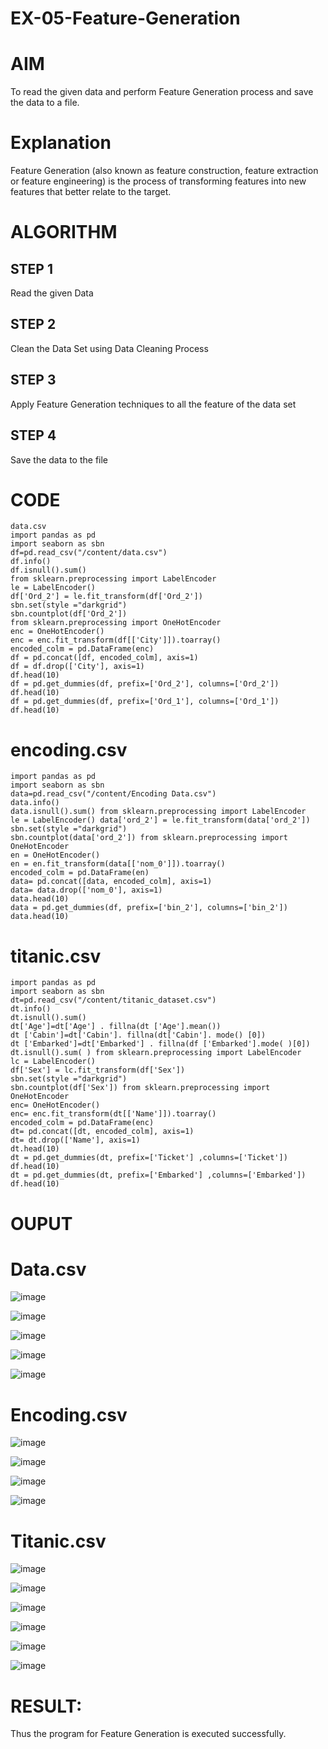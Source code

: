 # EX-05-Feature-Generation

# AIM

To read the given data and perform Feature Generation process and save the data to a file.

# Explanation

Feature Generation (also known as feature construction, feature extraction or feature engineering) is the process of transforming features into new features that better relate to the target.

# ALGORITHM

## STEP 1

Read the given Data

## STEP 2

Clean the Data Set using Data Cleaning Process

## STEP 3

Apply Feature Generation techniques to all the feature of the data set

## STEP 4

Save the data to the file

# CODE
~~~
data.csv
import pandas as pd   
import seaborn as sbn 
df=pd.read_csv("/content/data.csv") 
df.info() 
df.isnull().sum()
from sklearn.preprocessing import LabelEncoder 
le = LabelEncoder() 
df['Ord_2'] = le.fit_transform(df['Ord_2']) 
sbn.set(style ="darkgrid") 
sbn.countplot(df['Ord_2'])
from sklearn.preprocessing import OneHotEncoder 
enc = OneHotEncoder() 
enc = enc.fit_transform(df[['City']]).toarray() 
encoded_colm = pd.DataFrame(enc) 
df = pd.concat([df, encoded_colm], axis=1) 
df = df.drop(['City'], axis=1) 
df.head(10) 
df = pd.get_dummies(df, prefix=['Ord_2'], columns=['Ord_2']) 
df.head(10) 
df = pd.get_dummies(df, prefix=['Ord_1'], columns=['Ord_1']) 
df.head(10)
~~~
# encoding.csv
~~~
import pandas as pd 
import seaborn as sbn 
data=pd.read_csv("/content/Encoding Data.csv") 
data.info() 
data.isnull().sum() from sklearn.preprocessing import LabelEncoder 
le = LabelEncoder() data['ord_2'] = le.fit_transform(data['ord_2']) 
sbn.set(style ="darkgrid") 
sbn.countplot(data['ord_2']) from sklearn.preprocessing import OneHotEncoder 
en = OneHotEncoder() 
en = en.fit_transform(data[['nom_0']]).toarray() 
encoded_colm = pd.DataFrame(en) 
data= pd.concat([data, encoded_colm], axis=1) 
data= data.drop(['nom_0'], axis=1) 
data.head(10) 
data = pd.get_dummies(df, prefix=['bin_2'], columns=['bin_2']) 
data.head(10)
~~~
# titanic.csv
~~~
import pandas as pd 
import seaborn as sbn 
dt=pd.read_csv("/content/titanic_dataset.csv") 
dt.info() 
dt.isnull().sum() 
dt['Age']=dt['Age'] . fillna(dt ['Age'].mean()) 
dt ['Cabin']=dt['Cabin']. fillna(dt['Cabin']. mode() [0]) 
dt ['Embarked']=dt['Embarked'] . fillna(df ['Embarked'].mode( )[0]) 
dt.isnull().sum( ) from sklearn.preprocessing import LabelEncoder 
lc = LabelEncoder() 
df['Sex'] = lc.fit_transform(df['Sex']) 
sbn.set(style ="darkgrid") 
sbn.countplot(df['Sex']) from sklearn.preprocessing import OneHotEncoder 
enc= OneHotEncoder() 
enc= enc.fit_transform(dt[['Name']]).toarray() 
encoded_colm = pd.DataFrame(enc) 
dt= pd.concat([dt, encoded_colm], axis=1) 
dt= dt.drop(['Name'], axis=1) 
dt.head(10) 
dt = pd.get_dummies(dt, prefix=['Ticket'] ,columns=['Ticket']) 
df.head(10) 
dt = pd.get_dummies(dt, prefix=['Embarked'] ,columns=['Embarked']) 
df.head(10)
~~~
# OUPUT

# Data.csv

![image](https://user-images.githubusercontent.com/129577149/232750015-e16afed1-a837-409d-ad24-9a42b2898cf8.png)


![image](https://user-images.githubusercontent.com/129577149/232750147-b3c55f1e-1552-44eb-ba2e-0903ad242341.png)


![image](https://user-images.githubusercontent.com/129577149/232750337-a7e6a737-b092-46da-a5b5-f235dab0ec45.png)


![image](https://user-images.githubusercontent.com/129577149/232750411-5be5bfb3-0d33-4d54-b9c2-3479c903a379.png)


![image](https://user-images.githubusercontent.com/129577149/232750536-f02a7d99-b263-4b40-a084-36a31011d011.png)

# Encoding.csv

![image](https://user-images.githubusercontent.com/129577149/232750763-3057c579-009b-42ee-895e-866163172364.png)

![image](https://user-images.githubusercontent.com/129577149/232750953-be02c988-5687-4497-9d4e-4bde7ad28689.png)

![image](https://user-images.githubusercontent.com/129577149/232751008-9cccbcea-fcbb-4f22-8739-92e38d05d71e.png)

![image](https://user-images.githubusercontent.com/129577149/232751099-f7a8254e-5a92-4a9d-9467-1bf7b27b880c.png)

# Titanic.csv

![image](https://user-images.githubusercontent.com/129577149/232751233-8040fc77-636c-4e1f-9b23-a7b20ef4cfd5.png)


![image](https://user-images.githubusercontent.com/129577149/232751287-3a01a78a-38d8-4f7d-9770-6b9ef3dc6331.png)


![image](https://user-images.githubusercontent.com/129577149/232751355-3b105309-88b8-4c6b-bf5f-f28ee08ce7a0.png)


![image](https://user-images.githubusercontent.com/129577149/232751412-f9ef668e-7418-4221-84cd-716208732f61.png)


![image](https://user-images.githubusercontent.com/129577149/232751528-23bb70b9-3da8-4cb4-bccc-1f3e6ea74636.png)


![image](https://user-images.githubusercontent.com/129577149/232751601-99b27ae9-1304-4488-b88e-04a0139038ed.png)

# RESULT:

Thus the program for Feature Generation is executed successfully.




